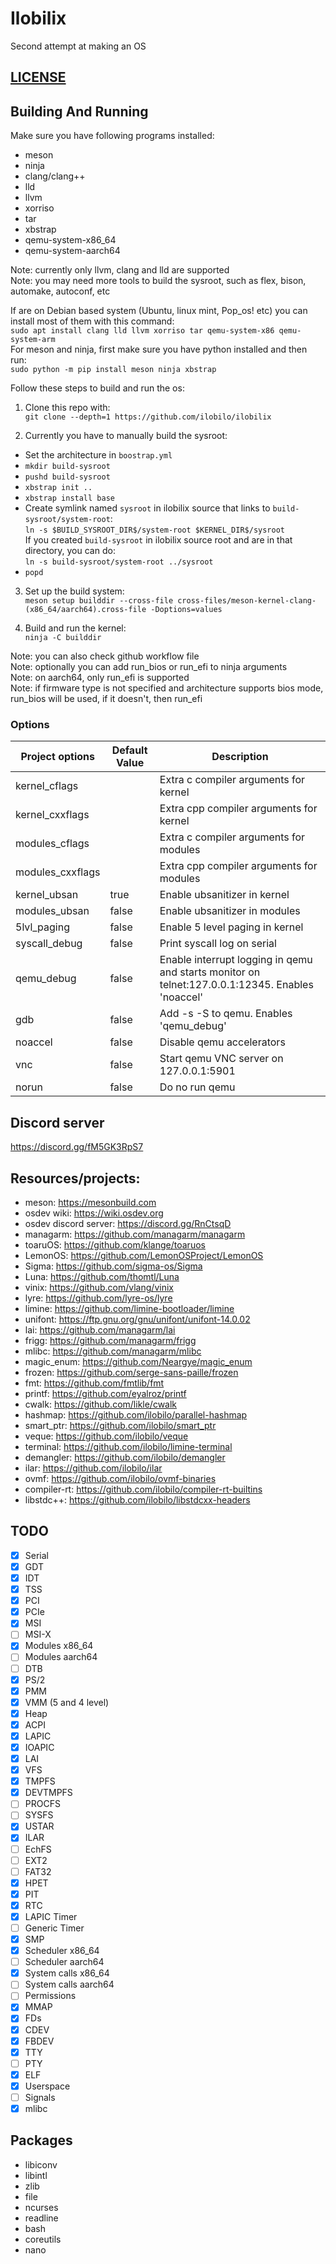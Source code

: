 # Ilobilix
Second attempt at making an OS

## [LICENSE](LICENSE)

## Building And Running

Make sure you have following programs installed:
* meson
* ninja
* clang/clang++
* lld
* llvm
* xorriso
* tar
* xbstrap
* qemu-system-x86_64
* qemu-system-aarch64

Note: currently only llvm, clang and lld are supported\
Note: you may need more tools to build the sysroot, such as flex, bison, automake, autoconf, etc

If are on Debian based system (Ubuntu, linux mint, Pop_os! etc) you can install most of them with this command:\
``sudo apt install clang lld llvm xorriso tar qemu-system-x86 qemu-system-arm``\
For meson and ninja, first make sure you have python installed and then run:\
``sudo python -m pip install meson ninja xbstrap``

Follow these steps to build and run the os:
1. Clone this repo with:\
``git clone --depth=1 https://github.com/ilobilo/ilobilix``

2. Currently you have to manually build the sysroot:
* Set the architecture in `boostrap.yml`
* ``mkdir build-sysroot``
* ``pushd build-sysroot``
* ``xbstrap init ..``
* ``xbstrap install base``
* Create symlink named ``sysroot`` in ilobilix source that links to ``build-sysroot/system-root``:\
``ln -s $BUILD_SYSROOT_DIR$/system-root $KERNEL_DIR$/sysroot``\
If you created ``build-sysroot`` in ilobilix source root and are in that directory, you can do:\
``ln -s build-sysroot/system-root ../sysroot``
* ``popd``

3. Set up the build system:\
``meson setup builddir --cross-file cross-files/meson-kernel-clang-(x86_64/aarch64).cross-file -Doptions=values``

4. Build and run the kernel:\
``ninja -C builddir``

Note: you can also check github workflow file\
Note: optionally you can add run_bios or run_efi to ninja arguments\
Note: on aarch64, only run_efi is supported\
Note: if firmware type is not specified and architecture supports bios mode, run_bios will be used, if it doesn't, then run_efi

### Options

|  Project options  | Default Value |               Description                |
| ----------------- | ------------- | ---------------------------------------- |
| kernel_cflags     |               | Extra c compiler arguments for kernel    |
| kernel_cxxflags   |               | Extra cpp compiler arguments for kernel  |
| modules_cflags    |               | Extra c compiler arguments for modules   |
| modules_cxxflags  |               | Extra cpp compiler arguments for modules |
| kernel_ubsan      | true          | Enable ubsanitizer in kernel             |
| modules_ubsan     | false         | Enable ubsanitizer in modules            |
| 5lvl_paging       | false         | Enable 5 level paging in kernel          |
| syscall_debug     | false         | Print syscall log on serial              |
| qemu_debug        | false         | Enable interrupt logging in qemu and starts monitor on telnet:127.0.0.1:12345. Enables 'noaccel' |
| gdb               | false         | Add -s -S to qemu. Enables 'qemu_debug'  |
| noaccel           | false         | Disable qemu accelerators                |
| vnc               | false         | Start qemu VNC server on 127.0.0.1:5901  |
| norun             | false         | Do no run qemu                           |

## Discord server
https://discord.gg/fM5GK3RpS7

## Resources/projects:
* meson: https://mesonbuild.com
* osdev wiki: https://wiki.osdev.org
* osdev discord server: https://discord.gg/RnCtsqD
* managarm: https://github.com/managarm/managarm
* toaruOS: https://github.com/klange/toaruos
* LemonOS: https://github.com/LemonOSProject/LemonOS
* Sigma: https://github.com/sigma-os/Sigma
* Luna: https://github.com/thomtl/Luna
* vinix: https://github.com/vlang/vinix
* lyre: https://github.com/lyre-os/lyre
* limine: https://github.com/limine-bootloader/limine
* unifont: https://ftp.gnu.org/gnu/unifont/unifont-14.0.02
* lai: https://github.com/managarm/lai
* frigg: https://github.com/managarm/frigg
* mlibc: https://github.com/managarm/mlibc
* magic_enum: https://github.com/Neargye/magic_enum
* frozen: https://github.com/serge-sans-paille/frozen
* fmt: https://github.com/fmtlib/fmt
* printf: https://github.com/eyalroz/printf
* cwalk: https://github.com/likle/cwalk
* hashmap: https://github.com/ilobilo/parallel-hashmap
* smart_ptr: https://github.com/ilobilo/smart_ptr
* veque: https://github.com/ilobilo/veque
* terminal: https://github.com/ilobilo/limine-terminal
* demangler: https://github.com/ilobilo/demangler
* ilar: https://github.com/ilobilo/ilar
* ovmf: https://github.com/ilobilo/ovmf-binaries
* compiler-rt: https://github.com/ilobilo/compiler-rt-builtins
* libstdc++: https://github.com/ilobilo/libstdcxx-headers

## TODO

- [x] Serial
- [x] GDT
- [x] IDT
- [x] TSS
- [x] PCI
- [x] PCIe
- [x] MSI
- [ ] MSI-X
- [x] Modules x86_64
- [ ] Modules aarch64
- [ ] DTB
- [x] PS/2
- [x] PMM
- [x] VMM (5 and 4 level)
- [x] Heap
- [x] ACPI
- [x] LAPIC
- [x] IOAPIC
- [x] LAI
- [x] VFS
- [x] TMPFS
- [x] DEVTMPFS
- [ ] PROCFS
- [ ] SYSFS
- [x] USTAR
- [x] ILAR
- [ ] EchFS
- [ ] EXT2
- [ ] FAT32
- [x] HPET
- [x] PIT
- [x] RTC
- [x] LAPIC Timer
- [ ] Generic Timer
- [x] SMP
- [x] Scheduler x86_64
- [ ] Scheduler aarch64
- [x] System calls x86_64
- [ ] System calls aarch64
- [ ] Permissions
- [x] MMAP
- [x] FDs
- [x] CDEV
- [x] FBDEV
- [x] TTY
- [ ] PTY
- [x] ELF
- [x] Userspace
- [ ] Signals
- [x] mlibc

## Packages

* libiconv
* libintl
* zlib
* file
* ncurses
* readline
* bash
* coreutils
* nano